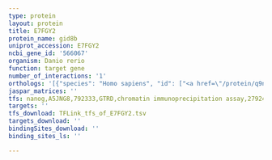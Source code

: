 ```yaml
---
type: protein
layout: protein
title: E7FGY2
protein_name: gid8b
uniprot_accession: E7FGY2
ncbi_gene_id: '566067'
organism: Danio rerio
function: target gene
number_of_interactions: '1'
orthologs: '[{"species": "Homo sapiens", "id": ["<a href=\"/protein/q9nwu2\">Q9NWU2</a>"]}, {"species": "Mus musculus", "id": ["<a href=\"/protein/q9d7m1\">Q9D7M1</a>"]}, {"species": "Rattus norvegicus", "id": ["<a href=\"/protein/q6ydn8\">Q6YDN8</a>"]}, {"species": "Drosophila melanogaster", "id": ["<a href=\"/protein/q9vws1\">Q9VWS1</a>"]}]'
jaspar_matrices: ''
tfs: nanog,A5JNG8,792333,GTRD,chromatin immunoprecipitation assay,27924024%5Buid%5D,No
targets: ''
tfs_download: TFLink_tfs_of_E7FGY2.tsv
targets_download: ''
bindingSites_download: ''
binding_sites_ls: ''

---
```

